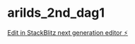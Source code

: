 # arilds_2nd_dag1

[Edit in StackBlitz next generation editor ⚡️](https://stackblitz.com/~/github.com/neverdal1/arilds_2nd_dag1)